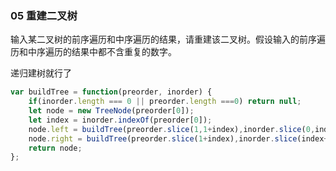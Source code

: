 ### 05 重建二叉树

输入某二叉树的前序遍历和中序遍历的结果，请重建该二叉树。假设输入的前序遍历和中序遍历的结果中都不含重复的数字。

递归建树就行了

```js
var buildTree = function(preorder, inorder) {
    if(inorder.length === 0 || preorder.length ===0) return null;
    let node = new TreeNode(preorder[0]);
    let index = inorder.indexOf(preorder[0]);
    node.left = buildTree(preorder.slice(1,1+index),inorder.slice(0,index));
    node.right = buildTree(preorder.slice(1+index),inorder.slice(index+1));
    return node;
};
```

